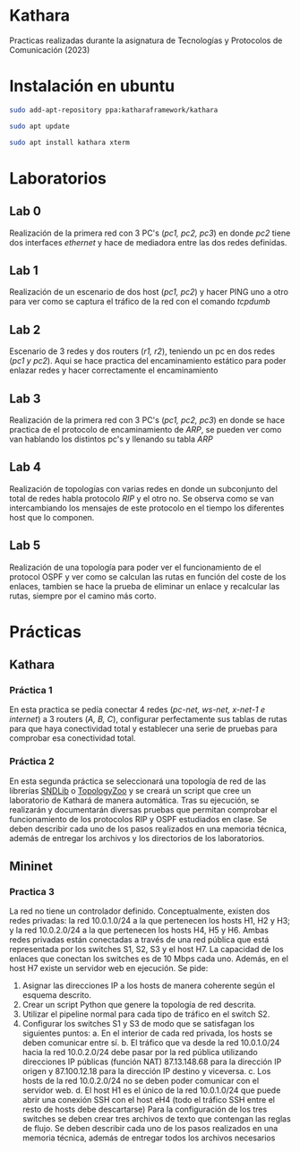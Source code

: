 # Kathara
Practicas realizadas durante la asignatura de  Tecnologías y Protocolos de Comunicación (2023)


# Instalación en ubuntu

```bash
sudo add-apt-repository ppa:katharaframework/kathara

sudo apt update

sudo apt install kathara xterm
```

# Laboratorios

## Lab 0
Realización de la primera red con 3 PC's (_pc1, pc2, pc3_) en donde _pc2_ tiene dos interfaces _ethernet_ y hace de mediadora entre las dos redes definidas.

## Lab 1
Realización de un escenario de dos host (_pc1, pc2_) y hacer PING uno a otro para ver como se captura el tráfico de la red con el comando _tcpdumb_
## Lab 2
Escenario de 3 redes y dos routers (_r1, r2_), teniendo un pc en dos redes (_pc1 y pc2_). Aqui se hace practica del encaminamiento estático para poder enlazar redes y hacer correctamente el encaminamiento

## Lab 3
Realización de la primera red con 3 PC's (_pc1, pc2, pc3_) en donde se hace practica de el protocolo de encaminamiento de _ARP_, se pueden ver como van hablando los distintos pc's y llenando su tabla _ARP_

## Lab 4 
Realización de topologías con varias redes en donde un subconjunto del total de redes habla protocolo _RIP_ y el otro no. Se observa como se van intercambiando los mensajes de este protocolo en el tiempo los diferentes host que lo componen.

## Lab 5
Realización de una topología para poder ver el funcionamiento de el protocol OSPF y ver como se calculan las rutas en función del coste de los enlaces, tambien se hace la prueba de eliminar un enlace y recalcular las rutas, siempre por el camino más corto.


# Prácticas

## Kathara

### Práctica 1
En esta practica se pedía conectar 4 redes (_pc-net, ws-net, x-net-1 e internet_) a 3 routers (_A, B, C_), configurar perfectamente sus tablas de rutas para que haya conectividad total y establecer una serie de pruebas para comprobar esa conectividad total.

### Práctica 2
En esta segunda práctica se seleccionará una topología de red de las librerías [SNDLib](http://sndlib.zib.de/home.action) o [TopologyZoo](http://www.topology-zoo.org/) y se creará un script que cree un laboratorio de Kathará de manera automática. Tras su ejecución, se realizarán y documentarán diversas pruebas que permitan comprobar el funcionamiento de los protocolos RIP y OSPF estudiados en clase. Se deben describir cada uno de los pasos realizados en una memoria técnica, además de entregar los archivos y los directorios de los laboratorios.

## Mininet

###  Practica 3 

La red no tiene un controlador definido. Conceptualmente, existen dos redes privadas: la red
10.0.1.0/24 a la que pertenecen los hosts H1, H2 y H3; y la red 10.0.2.0/24 a la que pertenecen
los hosts H4, H5 y H6. Ambas redes privadas están conectadas a través de una red pública que
está representada por los switches S1, S2, S3 y el host H7.
La capacidad de los enlaces que conectan los switches es de 10 Mbps cada uno. Además, en el
host H7 existe un servidor web en ejecución. Se pide:
1. Asignar las direcciones IP a los hosts de manera coherente según el esquema descrito.
2. Crear un script Python que genere la topología de red descrita.
3. Utilizar el pipeline normal para cada tipo de tráfico en el switch S2.
4. Configurar los switches S1 y S3 de modo que se satisfagan los siguientes puntos:
a. En el interior de cada red privada, los hosts se deben comunicar entre sí.
b. El tráfico que va desde la red 10.0.1.0/24 hacia la red 10.0.2.0/24 debe pasar
por la red pública utilizando direcciones IP públicas (función NAT) 87.13.148.68
para la dirección IP origen y 87.100.12.18 para la dirección IP destino y
viceversa.
c. Los hosts de la red 10.0.2.0/24 no se deben poder comunicar con el servidor
web.
d. El host H1 es el único de la red 10.0.1.0/24 que puede abrir una conexión SSH
con el host eH4 (todo el tráfico SSH entre el resto de hosts debe descartarse)
Para la configuración de los tres switches se deben crear tres archivos de texto que contengan
las reglas de flujo. Se deben describir cada uno de los pasos realizados en una memoria técnica,
además de entregar todos los archivos necesarios